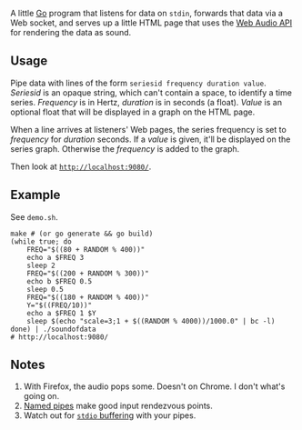 A little [Go](https://golang.org/) program that listens for data on
`stdin`, forwards that data via a Web socket, and serves up a little
HTML page that uses the
[Web Audio API](https://www.w3.org/TR/webaudio/) for rendering the
data as sound.

## Usage

Pipe data with lines of the form `seriesid frequency duration value`.
_Seriesid_ is an opaque string, which can't contain a space, to
identify a time series.  _Frequency_ is in Hertz, _duration_ is in
seconds (a float).  _Value_ is an optional float that will be
displayed in a graph on the HTML page.

When a line arrives at listeners' Web pages, the series frequency is
set to _frequency_ for _duration_ seconds.  If a _value_ is given,
it'll be displayed on the series graph.  Otherwise the _frequency_ is
added to the graph.

Then look at [`http://localhost:9080/`](http://localhost:9080/).

## Example

See `demo.sh`.

```Shell
make # (or go generate && go build)
(while true; do 
	FREQ="$((80 + RANDOM % 400))"
	echo a $FREQ 3
	sleep 2
	FREQ="$((200 + RANDOM % 300))"
	echo b $FREQ 0.5
	sleep 0.5
	FREQ="$((180 + RANDOM % 400))"
	Y="$((FREQ/10))"
	echo a $FREQ 1 $Y
	sleep $(echo "scale=3;1 + $((RANDOM % 4000))/1000.0" | bc -l)
done) | ./soundofdata
# http://localhost:9080/
```

## Notes

1. With Firefox, the audio pops some.  Doesn't on Chrome.  I don't
   what's going on.
2. [Named pipes](http://linux.die.net/man/3/mkfifo) make good input
   rendezvous points.
3. Watch out for
   [`stdio` buffering](http://www.pixelbeat.org/programming/stdio_buffering/)
   with your pipes.

